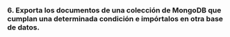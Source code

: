 ### 6. Exporta los documentos de una colección de MongoDB que cumplan una determinada condición e impórtalos en otra base de datos.

```sql


```


```sql


```


```sql


```

```sql


```


```sql


```

```sql


```


```sql


```
